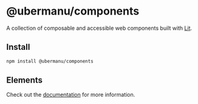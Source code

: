 # @ubermanu/components

A collection of composable and accessible web components built with [Lit](https://lit.dev/).

## Install

```bash
npm install @ubermanu/components
```

## Elements

Check out the [documentation](https://ubermanu.github.io/components/) for more information.

